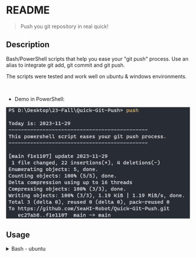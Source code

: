 # README

> Push you git repository in real quick!



## Description

Bash/PowerShell scripts that help you ease your "git push" process. Use an alias to integrate git add, git commit and git push.



The scripts were tested and work well on ubuntu & windows environments.

<br>

- Demo in PowerShell:

![Demo in PowerShell](README.assets/image-20231129193018759.png)

## Usage

<details>   
    <summary>Bash - ubuntu</summary>
    
    1. Copy `quick_git_push.sh` into a safe directory.
    
    2. Add `alias push='. <directory_to_quick_git_push.sh>/quick_git_push.sh'` into your `.bashrc` or `.bash_aliases` profile. You can modify *"push"* to any other alias you like.
    
    3. `$ cd <your_git_repo>`, run the alias in Bash terminal: `$ push` (*"push"* in my case, make sure the .`bashrc` profile is sourced before using)： </details>



<details>
    <summary>powershell - windows</summary>
    
    1.  Run `Set-ExecutionPolicy RemoteSigned` in your PowerShell to make sure PowerShell scripts with the suffix `.ps1` are executable. (Administrator privileges may be required).
    
    2.  In PowerShell, run`$PROFILE` to find the directory to the Powershell profile `Microsoft.PowerShell_profile.ps1Microsoft.PowerShell_profile.ps1`, if it doesn't exit, run `New-Item -Type File -Path $profile -Force` to create it.
    
    3.  Copy `quick_git_push.ps1` into a safe directory.
    
    4.  Add `New-Alias -Name push -Value <directory_to_quick_git_push.sh>\quick_git_push.ps1` into `Microsoft.PowerShell_profile.ps1`. You can modify *"push"* to any other alias you like.
    
    5. `cd <your_git_repo>`, run the alias in PowerShel terminall: `$ push` (*"push"* in my case)
</details>




## Notice!

As shown blow, the git commit format is fixed, so **do not use this script in projects with strict commit format requirements.**



Inside `quick_git_push.sh`, as a reference to the commit message:

```bash
......

# Get date from your computer system
today=$(date +"%y.%m.%d")

# execute git commit
git commit -m "update $today"

......
```

